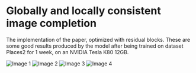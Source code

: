 # Globally and locally consistent image completion

The implementation of the paper, optimized with residual blocks. These are some good results produced by the model after being trained on dataset Places2 for 1 week, on an NVIDIA Tesla K80 12GB.

![Image 1](imgs/1.png)
![Image 2](imgs/2.png)
![Image 3](imgs/3.png)
![Image 4](imgs/4.png)
